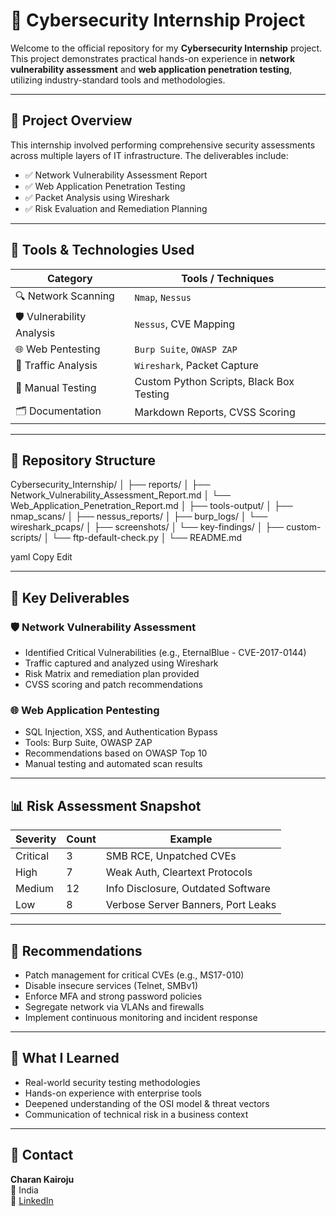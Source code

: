 # 🔐 Cybersecurity Internship Project

Welcome to the official repository for my **Cybersecurity Internship** project. This project demonstrates practical hands-on experience in **network vulnerability assessment** and **web application penetration testing**, utilizing industry-standard tools and methodologies.

---

## 📌 Project Overview

This internship involved performing comprehensive security assessments across multiple layers of IT infrastructure. The deliverables include:

- ✅ Network Vulnerability Assessment Report  
- ✅ Web Application Penetration Testing  
- ✅ Packet Analysis using Wireshark  
- ✅ Risk Evaluation and Remediation Planning

---

## 🧰 Tools & Technologies Used

| Category                     | Tools / Techniques                        |
|-----------------------------|-------------------------------------------|
| 🔍 Network Scanning         | `Nmap`, `Nessus`                          |
| 🛡️ Vulnerability Analysis    | `Nessus`, CVE Mapping                     |
| 🌐 Web Pentesting           | `Burp Suite`, `OWASP ZAP`                 |
| 🧪 Traffic Analysis         | `Wireshark`, Packet Capture               |
| 🧰 Manual Testing           | Custom Python Scripts, Black Box Testing  |
| 🗂️ Documentation            | Markdown Reports, CVSS Scoring            |

---

## 📁 Repository Structure

Cybersecurity_Internship/
│
├── reports/
│ ├── Network_Vulnerability_Assessment_Report.md
│ └── Web_Application_Penetration_Report.md
│
├── tools-output/
│ ├── nmap_scans/
│ ├── nessus_reports/
│ ├── burp_logs/
│ └── wireshark_pcaps/
│
├── screenshots/
│ └── key-findings/
│
├── custom-scripts/
│ └── ftp-default-check.py
│
└── README.md

yaml
Copy
Edit

---

## 📄 Key Deliverables

### 🛡️ Network Vulnerability Assessment

- Identified Critical Vulnerabilities (e.g., EternalBlue - CVE-2017-0144)
- Traffic captured and analyzed using Wireshark
- Risk Matrix and remediation plan provided
- CVSS scoring and patch recommendations

### 🌐 Web Application Pentesting

- SQL Injection, XSS, and Authentication Bypass
- Tools: Burp Suite, OWASP ZAP
- Recommendations based on OWASP Top 10
- Manual testing and automated scan results

---

## 📊 Risk Assessment Snapshot

| Severity | Count | Example                               |
|----------|-------|----------------------------------------|
| Critical | 3     | SMB RCE, Unpatched CVEs                |
| High     | 7     | Weak Auth, Cleartext Protocols         |
| Medium   | 12    | Info Disclosure, Outdated Software     |
| Low      | 8     | Verbose Server Banners, Port Leaks     |

---

## 📌 Recommendations

- Patch management for critical CVEs (e.g., MS17-010)
- Disable insecure services (Telnet, SMBv1)
- Enforce MFA and strong password policies
- Segregate network via VLANs and firewalls
- Implement continuous monitoring and incident response

---

## 🧠 What I Learned

- Real-world security testing methodologies
- Hands-on experience with enterprise tools
- Deepened understanding of the OSI model & threat vectors
- Communication of technical risk in a business context

---

## 📧 Contact

**Charan Kairoju**  
📍 India  
🔗 [LinkedIn](https://www.linkedin.com/in/charankairoju)
